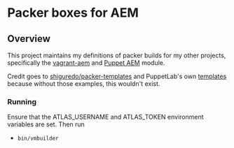 # Packer boxes for AEM

## Overview

This project maintains my definitions of packer builds for my other projects, specifically the [vagrant-aem](https://github.com/bstopp/vagrant-aem) and [Puppet AEM](https://github.com/bstopp/puppet-aem) module.

Credit goes to [shiguredo/packer-templates](https://github.com/shiguredo/packer-templates) and PuppetLab's own [templates](https://github.com/puppetlabs/puppetlabs-packer) because without those examples, this wouldn't exist.

### Running

Ensure that the ATLAS_USERNAME and ATLAS_TOKEN environment variables are set. Then run

* `bin/vmbuilder`
